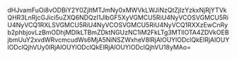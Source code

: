 dHJvamFuOi8vODBiY2Y0ZjItMTJmNy0xMWVkLWJiNzQtZjIzYzkxNjRjYTVkQHR3LnRjcGJici5uZXQ6NDQzI1JlbGF5XyVGMCU5RiU4NyVCOSVGMCU5RiU4NyVCQ1RXLSVGMCU5RiU4NyVCOSVGMCU5RiU4NyVCQ1RXXzEwCnRyb2phbjovLzBmODhjMDlkLTBmZDktNGUzNC1iM2FkLTg3MTllOTA4ZDVkOEBjbmUuY2xvdWRvcmcudWs6MjA5NiNSZWxheV8lRjAlOUYlODclQkElRjAlOUYlODclQjhVUy0lRjAlOUYlODclQkElRjAlOUYlODclQjhVU18yMAo=
